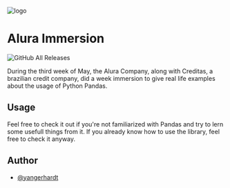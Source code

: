 ![logo](https://raw.githubusercontent.com/Yangerhardt/Alura_Immersion/main/Immersion/Imers%C3%A3o_Alura_Banner.png)

# Alura Immersion
![GitHub All Releases](https://img.shields.io/github/last-commit/Yangerhardt/Alura_Immersion?logo=GitHub)


During the third week of May, the Alura Company, along with Creditas, a brazilian credit company, did a week immersion to give real life examples about the usage of Python Pandas.

## Usage

Feel free to check it out if you're not familiarized with Pandas and try to lern some usefull things from it. If you already know how to use the library, feel free to check it anyway.

## Author

- [@yangerhardt](https://www.github.com/Yangerhardt)
